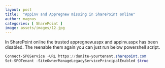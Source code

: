 ```yaml
---
layout: post
title:  "Appinv and Appregnew missing in SharePoint online"
author: magnus
categories: [ SharePoint ]
image: assets/images/12.jpg
---
```

In SharePoint online the trusted appregnew.aspx and appinv.aspx has been disabled. The reenable them again
you can just run below powershell script.


```powershell
Connect-SPOService -URL https://dunite-yourtenant.sharepoint.com
Set-SPOTenant -SiteOwnerManageLegacyServicePrincipalEnabled $true
```
